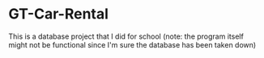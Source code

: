 GT-Car-Rental
=============

This is a database project that I did for school (note: the program itself might not be functional since I'm sure the database has been taken down)
